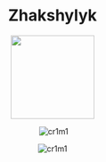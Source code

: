 <div align="center">
  <h1> Zhakshylyk </h1>
</div>
<div id="header" align="center">
  <img src="https://media.giphy.com/media/eSwGh3YK54JKU/giphy.gif" width="150"/>
</div>

<div align="center">
<p>&nbsp;<img src="https://github-readme-stats.vercel.app/api?username=cr1m1&show_icons=true&theme=tokyonight&locale=en" alt="cr1m1" /></p>
<p><img src="https://github-readme-stats.vercel.app/api/top-langs?username=cr1m1&show_icons=true&count_private=true&theme=tokyonight&locale=en&layout=compact" alt="cr1m1" /></p>
</div>
<!--
**cr1m1/cr1m1** is a ✨ _special_ ✨ repository because its `README.md` (this file) appears on your GitHub profile.

Here are some ideas to get you started:

- 🔭 I’m currently working on ...
- 🌱 I’m currently learning ...
- 👯 I’m looking to collaborate on ...
- 🤔 I’m looking for help with ...
- 💬 Ask me about ...
- 📫 How to reach me: ...
- 😄 Pronouns: ...
- ⚡ Fun fact: ...
-->
